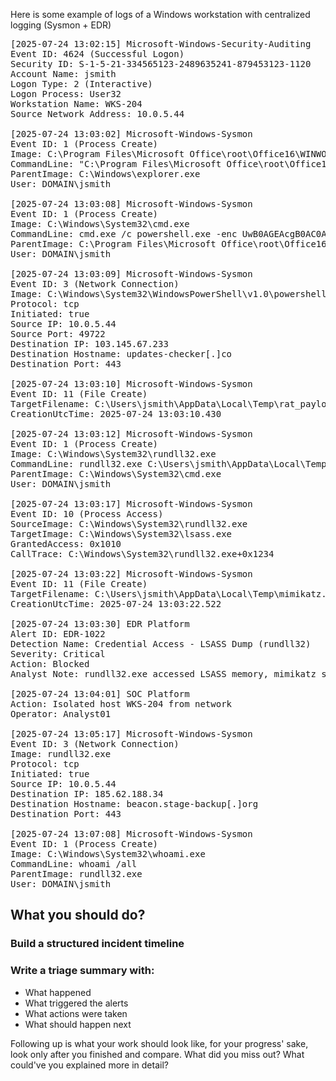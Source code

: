 Here is some example of logs of a Windows workstation with centralized logging (Sysmon + EDR)

<pre>[2025-07-24 13:02:15] Microsoft-Windows-Security-Auditing
Event ID: 4624 (Successful Logon)
Security ID: S-1-5-21-334565123-2489635241-879453123-1120
Account Name: jsmith
Logon Type: 2 (Interactive)
Logon Process: User32
Workstation Name: WKS-204
Source Network Address: 10.0.5.44

[2025-07-24 13:03:02] Microsoft-Windows-Sysmon
Event ID: 1 (Process Create)
Image: C:\Program Files\Microsoft Office\root\Office16\WINWORD.EXE
CommandLine: "C:\Program Files\Microsoft Office\root\Office16\WINWORD.EXE" "invoice_672.docm"
ParentImage: C:\Windows\explorer.exe
User: DOMAIN\jsmith

[2025-07-24 13:03:08] Microsoft-Windows-Sysmon
Event ID: 1 (Process Create)
Image: C:\Windows\System32\cmd.exe
CommandLine: cmd.exe /c powershell.exe -enc UwB0AGEAcgB0AC0AUAByAG8AYwBlAHMAcw...
ParentImage: C:\Program Files\Microsoft Office\root\Office16\WINWORD.EXE
User: DOMAIN\jsmith

[2025-07-24 13:03:09] Microsoft-Windows-Sysmon
Event ID: 3 (Network Connection)
Image: C:\Windows\System32\WindowsPowerShell\v1.0\powershell.exe
Protocol: tcp
Initiated: true
Source IP: 10.0.5.44
Source Port: 49722
Destination IP: 103.145.67.233
Destination Hostname: updates-checker[.]co
Destination Port: 443

[2025-07-24 13:03:10] Microsoft-Windows-Sysmon
Event ID: 11 (File Create)
TargetFilename: C:\Users\jsmith\AppData\Local\Temp\rat_payload.dll
CreationUtcTime: 2025-07-24 13:03:10.430

[2025-07-24 13:03:12] Microsoft-Windows-Sysmon
Event ID: 1 (Process Create)
Image: C:\Windows\System32\rundll32.exe
CommandLine: rundll32.exe C:\Users\jsmith\AppData\Local\Temp\rat_payload.dll,Install
ParentImage: C:\Windows\System32\cmd.exe
User: DOMAIN\jsmith

[2025-07-24 13:03:17] Microsoft-Windows-Sysmon
Event ID: 10 (Process Access)
SourceImage: C:\Windows\System32\rundll32.exe
TargetImage: C:\Windows\System32\lsass.exe
GrantedAccess: 0x1010
CallTrace: C:\Windows\System32\rundll32.exe+0x1234

[2025-07-24 13:03:22] Microsoft-Windows-Sysmon
Event ID: 11 (File Create)
TargetFilename: C:\Users\jsmith\AppData\Local\Temp\mimikatz.log
CreationUtcTime: 2025-07-24 13:03:22.522

[2025-07-24 13:03:30] EDR Platform
Alert ID: EDR-1022
Detection Name: Credential Access - LSASS Dump (rundll32)
Severity: Critical
Action: Blocked
Analyst Note: rundll32.exe accessed LSASS memory, mimikatz signatures detected

[2025-07-24 13:04:01] SOC Platform
Action: Isolated host WKS-204 from network
Operator: Analyst01

[2025-07-24 13:05:17] Microsoft-Windows-Sysmon
Event ID: 3 (Network Connection)
Image: rundll32.exe
Protocol: tcp
Initiated: true
Source IP: 10.0.5.44
Destination IP: 185.62.188.34
Destination Hostname: beacon.stage-backup[.]org
Destination Port: 443

[2025-07-24 13:07:08] Microsoft-Windows-Sysmon
Event ID: 1 (Process Create)
Image: C:\Windows\System32\whoami.exe
CommandLine: whoami /all
ParentImage: rundll32.exe
User: DOMAIN\jsmith
</pre>

## What you should do?
### Build a structured incident timeline
### Write a triage summary with:
- What happened
- What triggered the alerts
- What actions were taken
- What should happen next

Following up is what your work should look like, for your progress' sake, look only after you finished and compare. What did you miss out? What could've you explained more in detail? 

<br><br><br><br><br><br><br><br><br><br><br><br><br><br><br><br><br><br><br><br><br><br><br><br><br><br><br><br><br><br><br><br><br><br><br><br><br><br><br><br><br><br><br><br><br><br>
